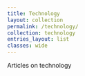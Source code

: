 ```yaml
---
title: Technology
layout: collection
permalink: /technology/
collection: technology
entries_layout: list 
classes: wide
---
```


Articles on technology
